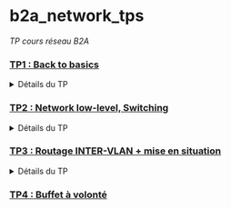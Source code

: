 # b2a_network_tps
*TP cours réseau B2A*

### [TP1 : Back to basics](/TP1)
<details>
<summary>Détails du TP</summary>

```
First TP smooth, remise dans le bain tranquillement (pour ceux qui l'ont quitté). Pour ce premier TP, on va rester du côté du réseau client et de l'administration simplifiée de services utilisant le réseau.

Au menu :
* installation/configuration d'une VM CentOS8 (si c'est pas déjà fait 😠)
* exploration de la pile TCP/IP d'une machine Linux
* configuration de services réseau
* configuration firewall
* analyse de trames
* métrologie

Notions abordés :
* IP
* ARP
* Ethernet
* Ports (TCP/UDP)
* Firewalling (filtrage de paquets)
* DNS
* DHCP
* SSH
* Service réseau
```
</details>

### [TP2 : Network low-level, Switching](/TP2)
<details>
<summary>Détails du TP</summary>

```
Dans ce TP on va se pencher un peu plus sur les échanges réseau en eux-mêmes, en analysant les trames réseau avec Wireshark.
On va aussi jouer de façon un peu plus avancée avec des switches.
On va commencer à rentrer plus dans le détails des différents éléments.
Allez à votre rythme, prenez le temps de comprendre.
Posez des questions.
Prenez des notes au fur et à mesure.
Lisez les parties en entier avant de commencer à travailler dessus.
Pour ce qui est de la mise en place, on va manipuler des switches (IOS Cisco) et aborder les notions/protocoles suivants :

+ ARP
+ ping
+ Spanning-Tree : STP
+ Utilisation de VLAN : Trunking
+ Agrégation de ports : LACP


> Référez-vous au README des TPs pour des infos sur le déroulement et le rendu des TPs.
```
</details>

### [TP3 : Routage INTER-VLAN + mise en situation](/TP3)
<details>
<summary>Détails du TP</summary>

```
On va aborder un cas un peu plus concret dans ce TP. 
Vous aurez besoin d'un peu de votre créativité pour arriver jusqu'au bout.

Vous aller avoir besoin d'un routeur dans ce TP et de quelques petits détails de conf qu'on a pas encore vu.

Afin de vous refaire pratiquer un peu, et de vous faire aborder ces quelques nouvelles notions, 
le TP se découpe en deux temps :

- appréhension d'une topologie classique : Router-on-a-stick
- - on remet un peu du routeur là dedans, et on aborde le routage inter-VLAN
partie courte, c'est une intro à la seconde partie
- cas concret
-- je vous soumets un problème, vous me répondez avec une infra :
```
</details>

### [TP4 : Buffet à volonté](/TP4)
